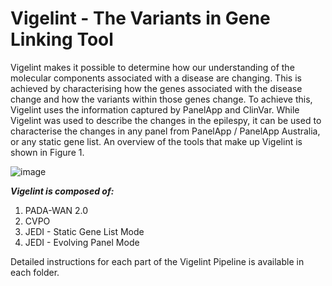 <h1> Vigelint - The Variants in Gene Linking Tool </h1>

Vigelint makes it possible to determine how our understanding of the molecular components associated with a disease are changing. This is achieved by characterising how the genes associated with the disease change and how the variants within those genes change. To achieve this, Vigelint uses the information captured by PanelApp and ClinVar. While Vigelint was used to describe the changes in the epilespy, it can be used to characterise the changes in any panel from PanelApp / PanelApp Australia, or any static gene list. An overview of the tools that make up Vigelint is shown in Figure 1.

![image](https://github.com/MedicalGenomicsLab/Vigelint/assets/15273099/b83900f9-cf7d-4ab7-b410-7209ce9dafbe)

***Vigelint is composed of:***
1. PADA-WAN 2.0
2. CVPO
3. JEDI - Static Gene List Mode
4. JEDI - Evolving Panel Mode

Detailed instructions for each part of the Vigelint Pipeline is available in each folder. 
